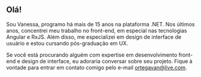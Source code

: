 ## Olá!

Sou Vanessa, programo há mais de 15 anos na plataforma .NET. Nos últimos anos, concentrei meu trabalho no front-end, em especial nas tecnologias Angular e RxJS. Além disso, me especializei em design de interface de usuário e estou cursando pós-graduação em UX.

Se você está procurando alguém com expertise em desenvolvimento front-end e design de interface, eu adoraria conversar sobre seu projeto. Fique à vontade para entrar em contato comigo pelo e-mail <a href="mailto:ortegavan@live.com">ortegavan@live.com</a>.
